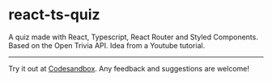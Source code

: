 # react-ts-quiz

A quiz made with React, Typescript, React Router and Styled Components. Based on the Open Trivia API. Idea from a Youtube tutorial.

---

Try it out at [Codesandbox](https://wgfcp.csb.app/). Any feedback and suggestions are welcome!
